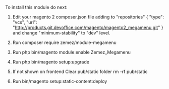 To install this module do next:

1. Edit your magento 2 composer.json file adding
to "repositories"
         {
             "type": "vcs",
             "url": "http://products.git.devoffice.com/magento/magento2_megamenu.git"
         }
and change "minimum-stability" to "dev" level.

2. Run
composer require zemez/module-megamenu

3. Run
php bin/magento module:enable Zemez_Megamenu

4. Run
php bin/magento setup:upgrade

5. If not shown on frontend
Clear pub/static folder
rm -rf pub/static

6. Run
bin/magento setup:static-content:deploy